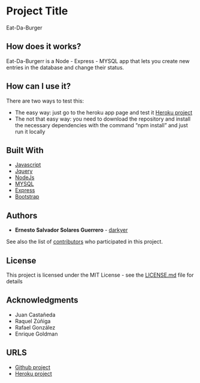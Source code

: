 # Project Title

Eat-Da-Burger

## How does it works?

Eat-Da-Burgerr is a Node - Express - MYSQL app that lets you create new entries in the database and change their status.

## How can I use it?

There are two ways to test this:

* The easy way: just go to the heroku app page and test it [Heroku project](http://eat-da-burger-ernesto-solares.herokuapp.com/)
* The not that easy way: you need to download the repository and install the necessary dependencies with the command “npm install” and just run it locally 

## Built With

* [Javascript](https://www.javascript.com/)
* [Jquery](https://jquery.com/)
* [NodeJs](https://nodejs.org/en/)
* [MYSQL](https://www.npmjs.com/package/mysql)
* [Express](https://www.npmjs.com/package/express)
* [Bootstrap](https://getbootstrap.com/)

## Authors

* **Ernesto Salvador Solares Guerrero** - [darkyer](https://github.com/darkyer)

See also the list of [contributors](https://github.com/darkyer/Eat-Da-Burger/contributors) who participated in this project.

## License

This project is licensed under the MIT License - see the [LICENSE.md](LICENSE.md) file for details

## Acknowledgments

* Juan Castañeda
* Raquel Zúñiga
* Rafael González
* Enrique Goldman

## URLS

* [Github project](https://github.com/darkyer/Eat-Da-Burger)
* [Heroku project](http://eat-da-burger-ernesto-solares.herokuapp.com/)

